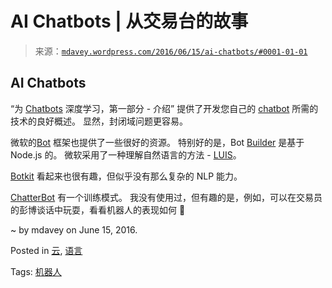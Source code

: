 <!--yml

category: 未分类

date: 2024-05-18 05:30:51

-->

# AI Chatbots | 从交易台的故事

> 来源：[`mdavey.wordpress.com/2016/06/15/ai-chatbots/#0001-01-01`](https://mdavey.wordpress.com/2016/06/15/ai-chatbots/#0001-01-01)

## AI Chatbots

“为 [Chatbots](http://www.wildml.com/2016/04/deep-learning-for-chatbots-part-1-introduction/#more-750) 深度学习，第一部分 - 介绍” 提供了开发您自己的 [chatbot](https://chatbotsmagazine.com/the-complete-beginner-s-guide-to-chatbots-8280b7b906ca#.5sh6bw62p) 所需的技术的良好概述。 显然，封闭域问题更容易。

微软的[Bot](https://dev.botframework.com/) 框架也提供了一些很好的资源。 特别好的是，Bot [Builder](http://docs.botframework.com/builder/node/overview/) 是基于 Node.js 的。 微软采用了一种理解自然语言的方法 - [LUIS](http://docs.botframework.com/builder/node/guides/understanding-natural-language/#navtitle)。

[Botkit](https://github.com/howdyai/botkit) 看起来也很有趣，但似乎没有那么复杂的 NLP 能力。

[ChatterBot](https://pypi.python.org/pypi/ChatterBot/0.4.2) 有一个训练模式。 我没有使用过，但有趣的是，例如，可以在交易员的彭博谈话中玩耍，看看机器人的表现如何 🙂

~ by mdavey on June 15, 2016.

Posted in [云](https://mdavey.wordpress.com/category/hpc/cloud/), [语言](https://mdavey.wordpress.com/category/languages/)

Tags: [机器人](https://mdavey.wordpress.com/tag/bots/)
